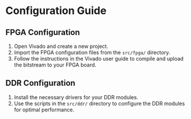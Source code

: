 # Configuration Guide

## FPGA Configuration
1. Open Vivado and create a new project.
2. Import the FPGA configuration files from the `src/fpga/` directory.
3. Follow the instructions in the Vivado user guide to compile and upload the bitstream to your FPGA board.

## DDR Configuration
1. Install the necessary drivers for your DDR modules.
2. Use the scripts in the `src/ddr/` directory to configure the DDR modules for optimal performance.

